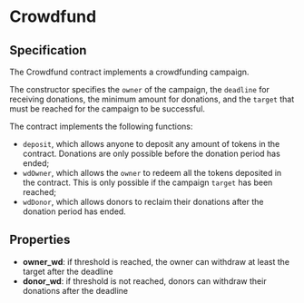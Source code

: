 # Crowdfund

## Specification

The Crowdfund contract implements a crowdfunding campaign. 

The constructor specifies the `owner` of the campaign, the `deadline` for receiving donations, the minimum amount for donations, and the `target` that must be reached for the campaign to be successful. 

The contract implements the following functions:
- `deposit`, which allows anyone to deposit any amount of tokens in the contract. Donations are only possible before the donation period has ended;
- `wdOwner`, which allows the `owner` to redeem all the tokens deposited in the contract. This is only possible if the campaign `target` has been reached;   
- `wdDonor`, which allows donors to reclaim their donations after the donation period has ended.

## Properties
- **owner_wd**: if threshold is reached, the owner can withdraw at least the target after the deadline
- **donor_wd**: if threshold is not reached, donors can withdraw their donations after the deadline